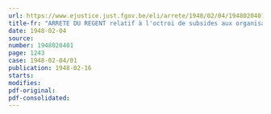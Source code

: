 ```yaml
---
url: https://www.ejustice.just.fgov.be/eli/arrete/1948/02/04/1948020401/justel
title-fr: "ARRETE DU REGENT relatif à l'octroi de subsides aux organisations professionnelles agricoles disposant d'un service de comptabilité agricole"
date: 1948-02-04
source:
number: 1948020401
page: 1243
case: 1948-02-04/01
publication: 1948-02-16
starts:
modifies:
pdf-original:
pdf-consolidated:
---
```


